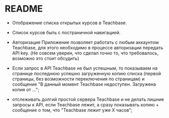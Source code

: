 # README

* Отображение списка открытых курсов в Teachbase.

* Список курсов быть с постраничной навигацией.

* Авторизация
Приложение позволяет работать с любым аккаунтом Teachbase,
для этого необходимо в процессе авторизации передать API key.
(Не совсем уверен, что сделал точно то, что требовалось,
возможно это стоит обсудить)

* Если запрос в API Teachbase не был успешным, то показываем на странице последнюю успешно загруженную копию списка (первой страницы, без возможности переключения по страницам) и сообщение "В данный момент Teachbase недоступен. Загружена копия от ...";

* отслеживать долгий простой сервера Teachbase и не делать лишние запросы к API, если Teachbase лежит, а сразу показывать копию + сообщение о том, что "Teachbase лежит уже X часов";
